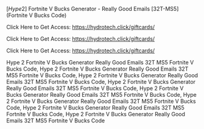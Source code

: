[*Hype*2] Fortnite V Bucks Generator - Really Good Emails [32T-MS5] (Fortnite V Bucks Code)

Click Here to Get Access: https://hydrotech.click/giftcards/

Click Here to Get Access: https://hydrotech.click/giftcards/

Click Here to Get Access: https://hydrotech.click/giftcards/

 Hype 2 Fortnite V Bucks Generator Really Good Emails 32T MS5 Fortnite V Bucks Code, Hype 2 Fortnite V Bucks Generator Really Good Emails 32T MS5 Fortnite V Bucks Code, Hype 2 Fortnite V Bucks Generator Really Good Emails 32T MS5 Fortnite V Bucks Code, Hype 2 Fortnite V Bucks Generator Really Good Emails 32T MS5 Fortnite V Bucks Code, Hype 2 Fortnite V Bucks Generator Really Good Emails 32T MS5 Fortnite V Bucks Code, Hype 2 Fortnite V Bucks Generator Really Good Emails 32T MS5 Fortnite V Bucks Code, Hype 2 Fortnite V Bucks Generator Really Good Emails 32T MS5 Fortnite V Bucks Code, Hype 2 Fortnite V Bucks Generator Really Good Emails 32T MS5 Fortnite V Bucks Code
